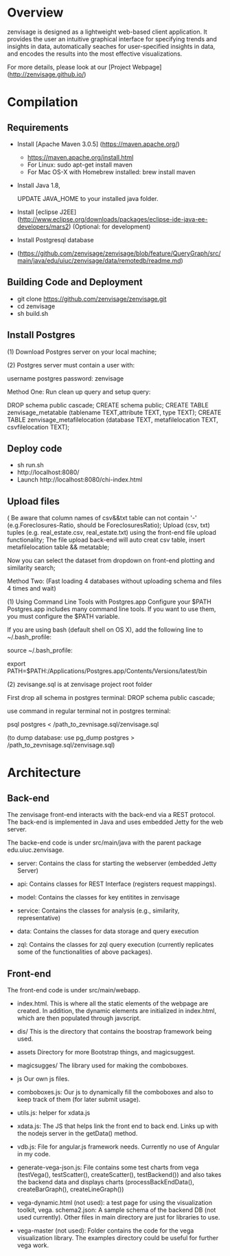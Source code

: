 # Overview
zenvisage is designed as a lightweight web-based client application. It provides the user an intuitive graphical interface for specifying trends and insights in data, automatically seaches for user-specified insights in data, and encodes the results into the most effective visualizations.

For more details, please look at our [Project Webpage] (http://zenvisage.github.io/)

# Compilation

## Requirements

* Install [Apache Maven 3.0.5] (https://maven.apache.org/) 
  * https://maven.apache.org/install.html
  * For Linux: sudo apt-get install maven
  * For Mac OS-X with Homebrew installed: brew install maven

* Install Java 1.8, 

  UPDATE JAVA_HOME to your installed java folder.

* Install [eclipse J2EE] (http://www.eclipse.org/downloads/packages/eclipse-ide-java-ee-developers/mars2) (Optional: for development) 

* Install Postgresql database

* (https://github.com/zenvisage/zenvisage/blob/feature/QueryGraph/src/main/java/edu/uiuc/zenvisage/data/remotedb/readme.md)


## Building Code and Deployment

*  git clone https://github.com/zenvisage/zenvisage.git
*  cd zenvisage
*  sh build.sh 

## Install Postgres
(1) Download Postgres server on your local machine;

(2) Postgres server must contain a user with:

username  postgres
password: zenvisage


Method One:
Run clean up query and setup query:

DROP schema public cascade;
CREATE schema public;
CREATE TABLE zenvisage_metatable (tablename TEXT,attribute TEXT, type TEXT);
CREATE TABLE zenvisage_metafilelocation (database TEXT, metafilelocation TEXT, csvfilelocation TEXT);



## Deploy code
*  sh run.sh
*  http://localhost:8080/
*  Launch http://localhost:8080/chi-index.html

## Upload files
( Be aware that column names of csv&&txt table can not contain '-' 
(e.g.Foreclosures-Ratio, should be ForeclosuresRatio);
Upload (csv, txt) tuples (e.g. real_estate.csv, real_estate.txt) using the front-end file upload functionality;
The file upload back-end will auto creat csv table, insert metafilelocation table && metatable;

Now you can select the dataset from dropdown on front-end plotting and similarity search;

Method Two: (Fast loading 4 databases without uploading schema and files 4 times and wait)

(1)
Using Command Line Tools with Postgres.app
Configure your $PATH
Postgres.app includes many command line tools. If you want to use them, you must configure the $PATH variable.

If you are using bash (default shell on OS X), add the following line to ~/.bash_profile:

source  ~/.bash_profile:

export PATH=$PATH:/Applications/Postgres.app/Contents/Versions/latest/bin

(2)
zevisange.sql is at zenvisage project root folder

First drop all schema in postgres terminal: DROP schema public cascade;

use command in regular terminal not in postgres terminal:

psql postgres < /path_to_zevnisage.sql/zenvisage.sql

(to dump database: use pg_dump postgres > /path_to_zevnisage.sql/zenvisage.sql)

# Architecture

## Back-end

The zenvisage front-end interacts with the back-end via a REST
protocol. The back-end is implemented in Java and uses embedded Jetty
for the web server. 

The backe-end code is under src/main/java with the parent package edu.uiuc.zenvisage. 

* server: 
Contains the class for starting the webserver (embedded Jetty Server)

* api: 
Contains classes for REST Interface (registers request mappings).

* model: 
Contains the classes for key entitites in zenvisage

* service:
Contains the classes for analysis (e.g., similarity, representative)

* data:
Contains the classes for data storage and query execution

* zql:
Contains the classes for zql query execution (currently replicates some of the functionalities of above packages).



## Front-end
The front-end code is under src/main/webapp. 

* index.html. This is where all the static elements of the webpage are created. In addition, the dynamic elements are initialized in index.html, which are then populated through javscript. 

* dis/
This is the directory that contains the boostrap framework being used. 

* assets 
Directory for more Bootstrap things, and magicsuggest. 

* magicsugges/
The library used for making the comboboxes. 


* js Our own js files. 

* comboboxes.js: Our js to dynamically fill the comboboxes and also to keep track of them (for later submit usage).

* utils.js: helper for xdata.js

* xdata.js: The JS that helps link the front end to back end. Links up with the nodejs server in the getData() method. 

* vdb.js: File for angular.js framework needs. Currently no use of Angular in my code. 

* generate-vega-json.js: 
File contains some test charts from vega (testVega(), testScatter(), createScatter(), testBackend())
and also takes the backend data and displays charts (processBackEndData(), createBarGraph(), createLineGraph())


* vega-dynamic.html (not used): a test page for using the visualization toolkit, vega. 
schema2.json: A sample schema of the backend DB (not used currently). 
Other files in main directory are just for libraries to use. 


* vega-master (not used): Folder contains the code for the vega visualization library.
The examples directory could be useful for further vega work. 

